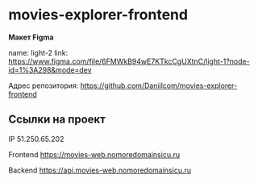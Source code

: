 # movies-explorer-frontend

**Макет Figma**

name: light-2
link: https://www.figma.com/file/6FMWkB94wE7KTkcCgUXtnC/light-1?node-id=1%3A298&mode=dev

Адрес репозитория: https://github.com/Daniilcom/movies-explorer-frontend

## Ссылки на проект

IP 51.250.65.202

Frontend https://movies-web.nomoredomainsicu.ru

Backend https://api.movies-web.nomoredomainsicu.ru
